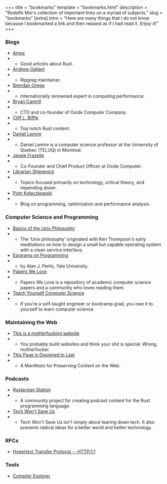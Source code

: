 +++
title = "bookmarks"
template = "bookmarks.html"
description = "Rodolfo Moi's collection of important links on a myriad of subjects."
slug = "bookmarks"
[extra]
intro = "Here are many things that I do not know because I bookmarked a link and then relaxed as if I had read it. Enjoy it!"
+++

### Blogs

- [Amos](https://fasterthanli.me/articles)
- - Good articles about Rust.
- [Andrew Gallant](https://blog.burntsushi.net/)
- - Ripgreg maintainer.
- [Brendan Gregg](https://www.brendangregg.com/)
- - Internationally renowned expert in computing performance.
- [Bryan Cantrill](http://dtrace.org/blogs/bmc/)
- - CTO and co-founder of Oxide Computer Company.
- [Cliff L. Biffle](http://cliffle.com/)
- - Top notch Rust content.
- [Daniel Lemire](https://lemire.me/blog/)
- - Daniel Lemire is a computer science professor at the University of Quebec (TELUQ) in Montreal.
- [Jessie Frazelle](https://blog.jessfraz.com/)
- - Co-Founder and Chief Product Officer at Oxide Computer.
- [Librarian Shipwreck](https://librarianshipwreck.wordpress.com)
- - Topics focused primarily on technology, critical theory, and impending doom.
- [Piotr Kołaczkowski](https://pkolaczk.github.io)
- - Blog on programming, optimization and performance analysis.

### Computer Science and Programming

- [Basics of the Unix Philosophy](https://homepage.cs.uri.edu/~thenry/resources/unix_art/ch01s06.html)
- - The ‘Unix philosophy’ originated with Ken Thompson's early meditations on how to design a small but capable operating system with a clean service interface.
- [Epigrams on Programming](http://pu.inf.uni-tuebingen.de/users/klaeren/epigrams.html)
- - by Alan J. Perlis, Yale University.
- [Papers We Love](https://github.com/papers-we-love/papers-we-love)
- - Papers We Love is a repository of academic computer science papers and a community who loves reading them.
- [Teach Yourself Computer Science](https://teachyourselfcs.com/)
- - If you’re a self-taught engineer or bootcamp grad, you owe it to yourself to learn computer science.

### Maintaining the Web

- [This is a motherfucking website](https://motherfuckingwebsite.com/)
- - You probably build websites and think your shit is special. Wrong, motherfucker.
- [This Page is Designed to Last](https://jeffhuang.com/designed_to_last/)
- - A Manifesto for Preserving Content on the Web.

### Podcasts

- [Rustacean Station](https://rustacean-station.org/)
- - A community project for creating podcast content for the Rust programming language.
- [Tech Won't Save Us](https://techwontsave.us/)
- - Tech Won't Save Us isn't simply about tearing down tech. It also presents radical ideas for a better world and better technology.

### RFCs

- [Hypertext Transfer Protocol -- HTTP/1.1](https://datatracker.ietf.org/doc/html/rfc2616)

### Tools

- [Compiler Explorer](https://godbolt.org/)

